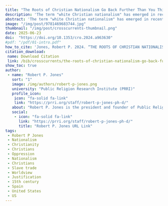 ```yaml
---
title: "The Roots of Christian Nationalism Go Back Further Than You Think"
description: 'The term "white Christian nationalism" has emerged in recent years to describe a worldview that has become central to the contemporary Republican Party. This ideology has deep roots in the Doctrine of Discovery, a series of papal bulls from the fifteenth century that claimed European civilization and Christianity were superior to all other cultures.'
abstract: 'The term "white Christian nationalism" has emerged in recent years to describe a worldview that has become central to the contemporary Republican Party. This ideology has deep roots in the Doctrine of Discovery, a series of papal bulls from the fifteenth century that claimed European civilization and Christianity were superior to all other cultures. This doctrine provided the moral and religious justification for European colonial conquest and the African slave trade. The contemporary white Christian nationalist movement is a continuation of this cultural stream that has run through America since the arrival of Europeans five centuries ago. To move forward, white Christians must confront their role in benefiting from this legacy of oppression and work towards repairing the damage done.'
image: "/img/post/9781469683744.jpg"
thumbnail: "/img/post/crosscurrents-thumbnail.png"
date: 2025-06-23
doi:  "https://doi.org/10.1353/cro.2024.a963630"
#pdf: "/pdf/01-intro.pdf"
how_to_cite: 'Jones, Robert P. 2024. “THE ROOTS OF CHRISTIAN NATIONALISM CO BACK FURTHER THAN YOU THINK.” Cross Currents 74 (4): 409–15.'
citation_download: 
 name: Download Citation
 link: /bib/crosscurrents/the-roots-of-christian-nationalism-go-back-further-than-you-think.bib
show_toc: true
author: 
 - name: "Robert P. Jones"
   sort: "1"
   image: /img/authors/robert-p-jones.png
   university: "Public Religion Research Institute (PRRI)"
   profile_icon: 
    icon: "fa-solid fa-link"
    link: "https://prri.org/staff/robert-p-jones-ph-d/"
   about: "Robert P. Jones is the president and founder of Public Religion Research Institute (PRRI). He is the author of the New York Times bestseller The Hidden Roots of White Supremacy and the Path to a Shared American Future (published September 5, 2023), as well as White Too Long: The Legacy of White Supremacy in American Christianity, which won a 2021 American Book Award. He is also the author of The End of White Christian America, which won the 2019 Grawemeyer Award in Religion."
   social:
    - icon: "fa-solid fa-link"
      link: "https://prri.org/staff/robert-p-jones-ph-d/"
      title: "Robert P. Jones URL Link"
tags: 
 - Robert P Jones 
 - Nationalism
 - Christianity
 - Christians
 - Oppression
 - Nationalism
 - Christians
 - Slave trade
 - Worldview
 - Justification
 - 15th century
 - Spain
 - United States
 - US
---
```

